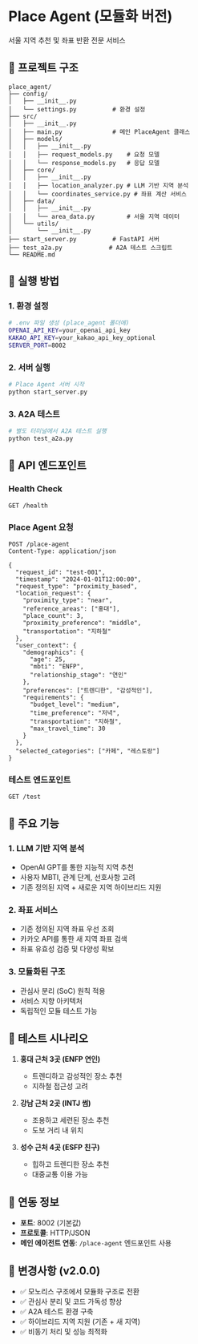 # Place Agent (모듈화 버전)

서울 지역 추천 및 좌표 반환 전문 서비스

## 📁 프로젝트 구조

```
place_agent/
├── config/
│   ├── __init__.py
│   └── settings.py          # 환경 설정
├── src/
│   ├── __init__.py
│   ├── main.py              # 메인 PlaceAgent 클래스
│   ├── models/
│   │   ├── __init__.py
│   │   ├── request_models.py    # 요청 모델
│   │   └── response_models.py   # 응답 모델
│   ├── core/
│   │   ├── __init__.py
│   │   ├── location_analyzer.py # LLM 기반 지역 분석
│   │   └── coordinates_service.py # 좌표 계산 서비스
│   ├── data/
│   │   ├── __init__.py
│   │   └── area_data.py         # 서울 지역 데이터
│   └── utils/
│       └── __init__.py
├── start_server.py          # FastAPI 서버
├── test_a2a.py             # A2A 테스트 스크립트
└── README.md
```

## 🚀 실행 방법

### 1. 환경 설정

```bash
# .env 파일 생성 (place_agent 폴더에)
OPENAI_API_KEY=your_openai_api_key
KAKAO_API_KEY=your_kakao_api_key_optional
SERVER_PORT=8002
```

### 2. 서버 실행

```bash
# Place Agent 서버 시작
python start_server.py
```

### 3. A2A 테스트

```bash
# 별도 터미널에서 A2A 테스트 실행
python test_a2a.py
```

## 📡 API 엔드포인트

### Health Check
```http
GET /health
```

### Place Agent 요청
```http
POST /place-agent
Content-Type: application/json

{
  "request_id": "test-001",
  "timestamp": "2024-01-01T12:00:00",
  "request_type": "proximity_based",
  "location_request": {
    "proximity_type": "near",
    "reference_areas": ["홍대"],
    "place_count": 3,
    "proximity_preference": "middle",
    "transportation": "지하철"
  },
  "user_context": {
    "demographics": {
      "age": 25,
      "mbti": "ENFP", 
      "relationship_stage": "연인"
    },
    "preferences": ["트렌디한", "감성적인"],
    "requirements": {
      "budget_level": "medium",
      "time_preference": "저녁",
      "transportation": "지하철",
      "max_travel_time": 30
    }
  },
  "selected_categories": ["카페", "레스토랑"]
}
```

### 테스트 엔드포인트
```http
GET /test
```

## 🔧 주요 기능

### 1. LLM 기반 지역 분석
- OpenAI GPT를 통한 지능적 지역 추천
- 사용자 MBTI, 관계 단계, 선호사항 고려
- 기존 정의된 지역 + 새로운 지역 하이브리드 지원

### 2. 좌표 서비스
- 기존 정의된 지역 좌표 우선 조회
- 카카오 API를 통한 새 지역 좌표 검색
- 좌표 유효성 검증 및 다양성 확보

### 3. 모듈화된 구조
- 관심사 분리 (SoC) 원칙 적용
- 서비스 지향 아키텍처
- 독립적인 모듈 테스트 가능

## 🧪 테스트 시나리오

1. **홍대 근처 3곳 (ENFP 연인)**
   - 트렌디하고 감성적인 장소 추천
   - 지하철 접근성 고려

2. **강남 근처 2곳 (INTJ 썸)**
   - 조용하고 세련된 장소 추천
   - 도보 거리 내 위치

3. **성수 근처 4곳 (ESFP 친구)**
   - 힙하고 트렌디한 장소 추천
   - 대중교통 이용 가능

## 🔗 연동 정보

- **포트**: 8002 (기본값)
- **프로토콜**: HTTP/JSON
- **메인 에이전트 연동**: `/place-agent` 엔드포인트 사용

## 📝 변경사항 (v2.0.0)

- ✅ 모노리스 구조에서 모듈화 구조로 전환
- ✅ 관심사 분리 및 코드 가독성 향상
- ✅ A2A 테스트 환경 구축
- ✅ 하이브리드 지역 지원 (기존 + 새 지역)
- ✅ 비동기 처리 및 성능 최적화